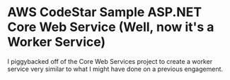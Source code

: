 AWS CodeStar Sample ASP.NET Core Web Service (Well, now it's a Worker Service)
==================================================

I piggybacked off of the Core Web Services project to create a worker service very similar to what I might have done 
on a previous engagement.  
